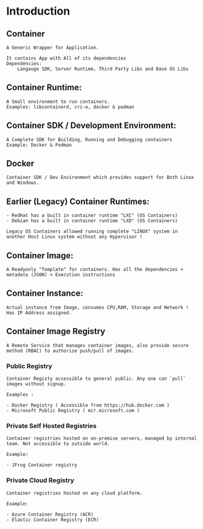 # Introduction 

## Container 
	
    A Generic Wrapper for Application.

	It contains App with All of its dependencies
	Dependencies:
		Langauge SDK, Server Runtime, Third Party Libs and Base OS Libs

## Container Runtime:
	A Small environment to run containers.
	Examples: libcontainerd, cri-o, docker & podman

## Container SDK / Development Environment:
	
    A Complete SDK for Building, Running and Debugging containers
	Example: Docker & Podman

## Docker 
	
    Container SDK / Dev Environment which provides support for Both Linux and Windows.
	
## Earlier (Legacy) Container Runtimes:
	
    - RedHat has a built in container runtime "LXC" (OS Containers)
	- Debian has a built in container runtime "LXD" (OS Containers)

	Legacy OS Containers allowed running complete "LINUX" system in another Host Linux system without any Hypervisor !



## Container Image:
	
    A Readyonly "Template" for containers. Has all the dependencies + metadata (JSON) + Execution instructions

## Container Instance:

	Actual instance from Image, consumes CPU,RAM, Storage and Network !
	Has IP Address assigned.

## Container Image Registry 

    A Remote Service that manages container images, also provide secure method (RBAC) to authorize push/pull of images.

### Public Registry

    Container Registy accessible to general public. Any one can `pull` images without signup.

    Examples : 
    
    - Docker Registry ( Accessible from https://hub.docker.com )
    - Microsoft Public Registry ( mcr.microsoft.com )

### Private Self Hosted Registries

    Container registries hosted on on-premise servers, managed by internal team. Not accessible to outside world.
    
    Example:

    - JFrog Container registry

### Private Cloud Registry

    Container registries hosted on any cloud platform. 

    Example:

    - Azure Container Registry (ACR)
    - Elastic Container Registry (ECR)


